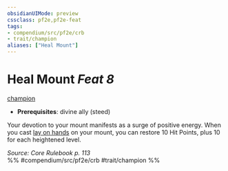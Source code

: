 ```yaml
---
obsidianUIMode: preview
cssclass: pf2e,pf2e-feat
tags:
- compendium/src/pf2e/crb
- trait/champion
aliases: ["Heal Mount"]
---
```

# Heal Mount  *Feat 8*  
[champion](../../Rules/traits/champion.md)  

- **Prerequisites**: divine ally (steed)

Your devotion to your mount manifests as a surge of positive energy. When you cast [lay on hands](../spells/lay-on-hands.md) on your mount, you can restore 10 Hit Points, plus 10 for each heightened level.

*Source: Core Rulebook p. 113*  
%% #compendium/src/pf2e/crb #trait/champion %%
